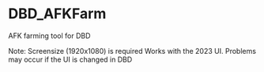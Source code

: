 # DBD_AFKFarm
AFK farming tool for DBD

Note:
Screensize (1920x1080) is required
Works with the 2023 UI. Problems may occur if the UI is changed in DBD
